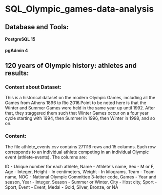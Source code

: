 # SQL_Olympic_games-data-analysis

## Database and Tools:
   #### PostgreSQL 15
   #### pgAdmin 4
  

## 120 years of Olympic history: athletes and results:
### Context about Dataset:
This is a historical dataset on the modern Olympic Games, including all the Games from Athens 1896 to Rio 2016.Point to be noted here is that the Winter and Summer Games were held in the same year up until 1992. After that, they staggered them such that Winter Games occur on a four year cycle starting with 1994, then Summer in 1996, then Winter in 1998, and so on.
### Content:
The file athlete_events.csv contains 271116 rows and 15 columns. Each row corresponds to an individual athlete competing in an individual Olympic event (athlete-events). The columns are:

ID - Unique number for each athlete,
Name - Athlete's name,
Sex - M or F,
Age - Integer,
Height - In centimeters,
Weight - In kilograms,
Team - Team name,
NOC - National Olympic Committee 3-letter code,
Games - Year and season,
Year - Integer,
Season - Summer or Winter,
City - Host city,
Sport - Sport,
Event - Event,
Medal - Gold, Silver, Bronze, or NA

